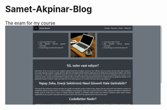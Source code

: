 # Samet-Akpinar-Blog
The exam for my course
![screenshot](https://github.com/coddernordic/Samet-Akpinar-Blog/blob/main/images/screenshot.png)
